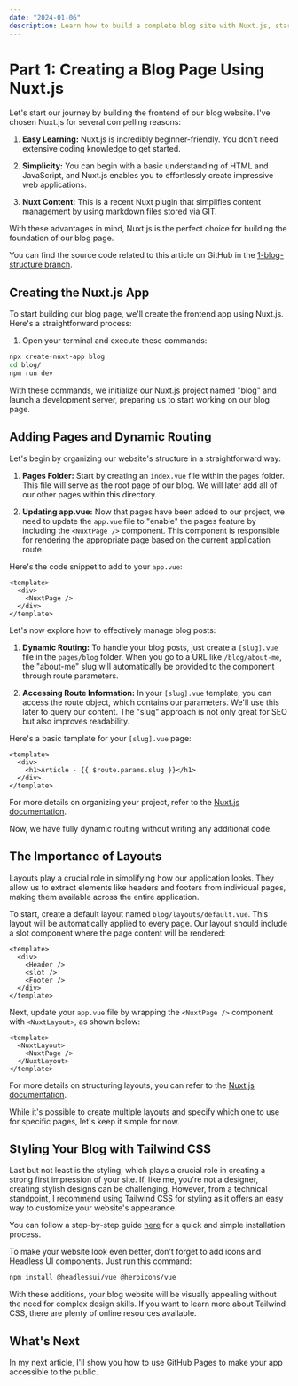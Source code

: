 ```yaml
---
date: "2024-01-06"
description: Learn how to build a complete blog site with Nuxt.js, starting from scratch and achieving a fully functional blog with dynamic routing, customized layouts, and simple styling.
---
```

# Part 1: Creating a Blog Page Using Nuxt.js

Let's start our journey by building the frontend of our blog website. I've chosen Nuxt.js for several compelling reasons:

1. **Easy Learning:** Nuxt.js is incredibly beginner-friendly. You don't need extensive coding knowledge to get started.

2. **Simplicity:** You can begin with a basic understanding of HTML and JavaScript, and Nuxt.js enables you to effortlessly create impressive web applications.

3. **Nuxt Content:** This is a recent Nuxt plugin that simplifies content management by using markdown files stored via GIT.

With these advantages in mind, Nuxt.js is the perfect choice for building the foundation of our blog page.

You can find the source code related to this article on GitHub in the [1-blog-structure branch](https://github.com/marosmola/blog/tree/1-blog-structure).

## Creating the Nuxt.js App

To start building our blog page, we'll create the frontend app using Nuxt.js. Here's a straightforward process:

1. Open your terminal and execute these commands:

```sh
npx create-nuxt-app blog
cd blog/
npm run dev
```

With these commands, we initialize our Nuxt.js project named "blog" and launch a development server, preparing us to start working on our blog page.

## Adding Pages and Dynamic Routing

Let's begin by organizing our website's structure in a straightforward way:

1. **Pages Folder:** Start by creating an `index.vue` file within the `pages` folder. This file will serve as the root page of our blog. We will later add all of our other pages within this directory.

2. **Updating app.vue:** Now that pages have been added to our project, we need to update the `app.vue` file to "enable" the pages feature by including the `<NuxtPage />` component. This component is responsible for rendering the appropriate page based on the current application route.

Here's the code snippet to add to your `app.vue`:

```vue
<template>
  <div>
    <NuxtPage />
  </div>
</template>
```

Let's now explore how to effectively manage blog posts:

1. **Dynamic Routing:** To handle your blog posts, just create a `[slug].vue` file in the `pages/blog` folder. When you go to a URL like `/blog/about-me`, the "about-me" slug will automatically be provided to the component through route parameters.

2. **Accessing Route Information:** In your `[slug].vue` template, you can access the route object, which contains our parameters. We'll use this later to query our content. The "slug" approach is not only great for SEO but also improves readability.

Here's a basic template for your `[slug].vue` page:

```vue
<template>
  <div>
    <h1>Article - {{ $route.params.slug }}</h1>
  </div>
</template>
```

For more details on organizing your project, refer to the [Nuxt.js documentation](https://nuxt.com/docs/guide/directory-structure/pages).

Now, we have fully dynamic routing without writing any additional code.

## The Importance of Layouts

Layouts play a crucial role in simplifying how our application looks. They allow us to extract elements like headers and footers from individual pages, making them available across the entire application.

To start, create a default layout named `blog/layouts/default.vue`. This layout will be automatically applied to every page. Our layout should include a slot component where the page content will be rendered:

```vue
<template>
  <div>
    <Header />
    <slot />
    <Footer />
  </div>
</template>
```

Next, update your `app.vue` file by wrapping the `<NuxtPage />` component with `<NuxtLayout>`, as shown below:

```vue
<template>
  <NuxtLayout>
    <NuxtPage />
  </NuxtLayout>
</template>
```

For more details on structuring layouts, you can refer to the [Nuxt.js documentation](https://nuxt.com/docs/guide/directory-structure/layouts).

While it's possible to create multiple layouts and specify which one to use for specific pages, let's keep it simple for now.

## Styling Your Blog with Tailwind CSS

Last but not least is the styling, which plays a crucial role in creating a strong first impression of your site. If, like me, you're not a designer, creating stylish designs can be challenging. However, from a technical standpoint, I recommend using Tailwind CSS for styling as it offers an easy way to customize your website's appearance.

You can follow a step-by-step guide [here](https://tailwindcss.com/docs/guides/nuxtjs) for a quick and simple installation process.

To make your website look even better, don't forget to add icons and Headless UI components. Just run this command:

```sh
npm install @headlessui/vue @heroicons/vue
```

With these additions, your blog website will be visually appealing without the need for complex design skills. If you want to learn more about Tailwind CSS, there are plenty of online resources available.

## What's Next

In my next article, I'll show you how to use GitHub Pages to make your app accessible to the public.